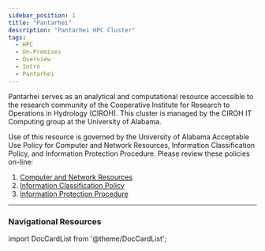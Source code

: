 ```yaml
---
sidebar_position: 1
title: "Pantarhei"
description: "Pantarhei HPC Cluster"
tags:
  - HPC
  - On-Premises
  - Overview
  - Intro
  - Pantarhei
---
```

Pantarhei serves as an analytical and computational resource accessible to the research community of the Cooperative Institute for Research to Operations in Hydrology (CIROH). This cluster is managed by the CIROH IT Computing group at the University of Alabama. 

Use of this resource is governed by the University of Alabama Acceptable Use Policy for Computer and Network Resources, Information Classification Policy, and Information Protection Procedure. Please review these policies on-line:

1. [Computer and Network Resources](https://oit.ua.edu/about/policies/it-use-guideline-computer-and-network-use/)
2. [Information Classification Policy](https://ua-public.policystat.com/policy/14809337/latest/)
3. [Information Protection Procedure](https://oit.ua.edu/internaldocs/20210205-UA%20Information%20Protection%20Procedures.pdf)

------------------------------------------------

### Navigational Resources

import DocCardList from '@theme/DocCardList';

<DocCardList />